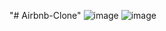 "# Airbnb-Clone" 
![image](https://github.com/archit1210/Airbnb-Clone/assets/115661461/d63c6f93-0a6b-462f-86bd-c5ed68c28aa2)
![image](https://github.com/archit1210/Airbnb-Clone/assets/115661461/23dd6969-697c-46ca-8cba-59c29a7b2a56)

